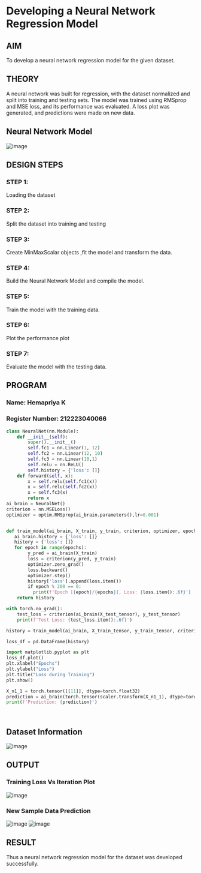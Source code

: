 # Developing a Neural Network Regression Model

## AIM

To develop a neural network regression model for the given dataset.

## THEORY

A neural network was built for regression, with the dataset normalized and split into training and testing sets. The model was trained using RMSprop and MSE loss, and its performance was evaluated. A loss plot was generated, and predictions were made on new data.

## Neural Network Model

![image](https://github.com/user-attachments/assets/b1e9e406-ffc3-4972-97c0-2684219d58db)

## DESIGN STEPS

### STEP 1:

Loading the dataset

### STEP 2:

Split the dataset into training and testing

### STEP 3:

Create MinMaxScalar objects ,fit the model and transform the data.

### STEP 4:

Build the Neural Network Model and compile the model.

### STEP 5:

Train the model with the training data.

### STEP 6:

Plot the performance plot

### STEP 7:

Evaluate the model with the testing data.

## PROGRAM
### Name: Hemapriya K
### Register Number: 212223040066
```python
class NeuralNet(nn.Module):
    def __init__(self):
        super().__init__()
        self.fc1 = nn.Linear(1, 12)
        self.fc2 = nn.Linear(12, 10)
        self.fc3 = nn.Linear(10,1)
        self.relu = nn.ReLU()
        self.history = {'loss': []}
    def forward(self, x):
        x = self.relu(self.fc1(x))
        x = self.relu(self.fc2(x))
        x = self.fc3(x)
        return x
ai_brain = NeuralNet()
criterion = nn.MSELoss()
optimizer = optim.RMSprop(ai_brain.parameters(),lr=0.001)


def train_model(ai_brain, X_train, y_train, criterion, optimizer, epochs=2000):
   ai_brain.history = {'loss': []}
   history = {'loss': []}
   for epoch in range(epochs):
        y_pred = ai_brain(X_train)
        loss = criterion(y_pred, y_train)
        optimizer.zero_grad()
        loss.backward()
        optimizer.step()
        history['loss'].append(loss.item())
        if epoch % 200 == 0:
          print(f'Epoch [{epoch}/{epochs}], Loss: {loss.item():.6f}')
    return history

with torch.no_grad():
    test_loss = criterion(ai_brain(X_test_tensor), y_test_tensor)
    print(f'Test Loss: {test_loss.item():.6f}')

history = train_model(ai_brain, X_train_tensor, y_train_tensor, criterion, optimizer)

loss_df = pd.DataFrame(history)

import matplotlib.pyplot as plt
loss_df.plot()
plt.xlabel("Epochs")
plt.ylabel("Loss")
plt.title("Loss during Training")
plt.show()

X_n1_1 = torch.tensor([[11]], dtype=torch.float32)
prediction = ai_brain(torch.tensor(scaler.transform(X_n1_1), dtype=torch.float32)).item()
print(f'Prediction: {prediction}')
    



```
## Dataset Information

![image](https://github.com/user-attachments/assets/2434f472-a030-46b7-81e8-7bcb23c91eef)


## OUTPUT

### Training Loss Vs Iteration Plot
![image](https://github.com/user-attachments/assets/2f1ac6eb-ba83-4935-994b-0f2f3a03f0b3)


### New Sample Data Prediction
![image](https://github.com/user-attachments/assets/7c569656-580f-410c-8ead-fe5309637542)
![image](https://github.com/user-attachments/assets/0591a1e3-c090-4f35-98d0-b2bf63092b55)



## RESULT
Thus a neural network regression model for the dataset was developed successfully.
